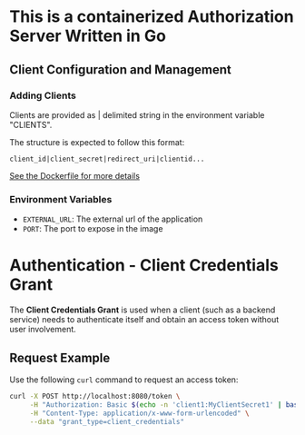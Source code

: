 # This is a containerized Authorization Server Written in Go

## Client Configuration and Management

### Adding Clients

Clients are provided as | delimited string in the environment variable "CLIENTS".

The structure is expected to follow this format:

```text
client_id|client_secret|redirect_uri|clientid...
```

[See the Dockerfile for more details](./Dockerfile)

### Environment Variables

- `EXTERNAL_URL`: The external url of the application
- `PORT`: The port to expose in the image

# Authentication - Client Credentials Grant

The **Client Credentials Grant** is used when a client (such as a backend service) needs to authenticate itself and obtain an access token without user involvement.

## Request Example

Use the following `curl` command to request an access token:

```sh
curl -X POST http://localhost:8080/token \
     -H "Authorization: Basic $(echo -n 'client1:MyClientSecret1' | base64)" \
     -H "Content-Type: application/x-www-form-urlencoded" \
     --data "grant_type=client_credentials"
```
